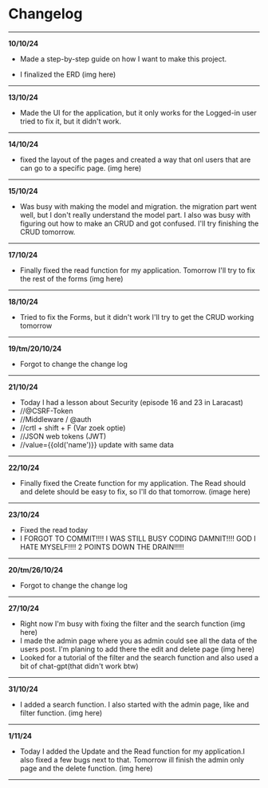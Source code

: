 # Changelog

***
**10/10/24**

- Made a step-by-step guide on how I want to make this project.


- I finalized the ERD
  (img here)

***

**13/10/24**

- Made the UI for the application, but it only works for the Logged-in user tried to fix it, but it didn't work.

***

**14/10/24**

- fixed the layout of the pages and created a way that onl users that are can go to a specific page.
  (img here)

***

**15/10/24**

- Was busy with making the model and migration. the migration part went well, but I don't really understand the model
  part. I also was busy with figuring out how to make an CRUD and got confused. I'll try finishing the CRUD tomorrow.

***

**17/10/24**

- Finally fixed the read function for my application. Tomorrow I'll try to fix the rest of the forms
  (img here)

***

**18/10/24**

- Tried to fix the Forms, but it didn't work I'll try to get the CRUD working tomorrow

***

**19/tm/20/10/24**

- Forgot to change the change log

***

**21/10/24**

- Today I had a lesson about Security (episode 16 and 23 in Laracast)
- //@CSRF-Token
- //Middleware / @auth
- //crtl + shift + F (Var zoek optie)
- //JSON web tokens (JWT)
- //value={{old('name')}} update with same data

***
**22/10/24**

- Finally fixed the Create function for my application. The Read should and delete should be easy to fix, so I'll do
  that tomorrow.
  (image here)

***
**23/10/24**

- Fixed the read today
- I FORGOT TO COMMIT!!!! I WAS STILL BUSY CODING DAMNIT!!!! GOD I HATE MYSELF!!!! 2 POINTS DOWN THE DRAIN!!!!!

*** 
**20/tm/26/10/24**

- Forgot to change the change log

***
**27/10/24**

- Right now I'm busy with fixing the filter and the search function (img here)
- I made the admin page where you as admin could see all the data of the users post. I'm planing to add there the edit
  and delete page
  (img here)
- Looked for a tutorial of the filter and the search function and also used a bit of chat-gpt(that didn't work btw)

***
**31/10/24**

- I added a search function. I also started with the admin page, like and filter function. (img here)

***

**1/11/24**

- Today I added the Update and the Read function for my application.I also fixed a few bugs next to that. Tomorrow ill
  finish the admin only page and the delete function. (img here)

***
